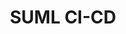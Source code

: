 ---
title: SUML CI-CD
emoji: 🐠
colorFrom: indigo
colorTo: yellow
sdk: gradio
sdk_version: 5.34.0
app_file: add_click_app.py
pinned: false
license: apache-2.0
---